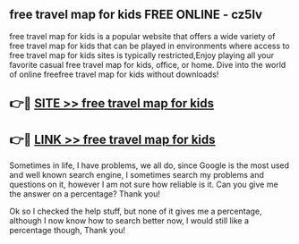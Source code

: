 ## free travel map for kids FREE ONLINE - cz5lv

free travel map for kids is a popular website that offers a wide variety of free travel map for kids that can be played in environments where access to free travel map for kids sites is typically restricted,Enjoy playing all your favorite casual free travel map for kids, office, or home. Dive into the world of online freefree travel map for kids without downloads!

## 👉🔴 [SITE >> free travel map for kids](http://news.freeplayer.one?title=free_travel_map_for_kids&ref=FRRE)

## 👉🔴 [LINK >> free travel map for kids](http://news.freeplayer.one?title=free_travel_map_for_kids&ref=FREE)

Sometimes in life, I have problems, we all do, since Google is the most used and well known search engine, I sometimes search my problems and questions on it, however I am not sure how reliable is it. Can you give me the answer on a percentage? Thank you!

Ok so I checked the help stuff, but none of it gives me a percentage, although I now know how to search better now, I would still like a percentage though, Thank you!
